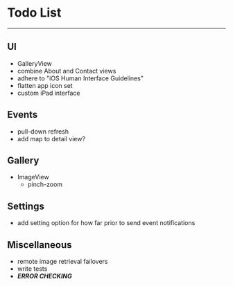 # Todo List

---

## UI
* GalleryView
* combine About and Contact views
* adhere to "iOS Human Interface Guidelines"
* flatten app icon set
* custom iPad interface


## Events
* pull-down refresh
* add map to detail view?


## Gallery
* ImageView
    * pinch-zoom


## Settings
* add setting option for how far prior to send event notifications


## Miscellaneous
* remote image retrieval failovers
* write tests
* ___ERROR CHECKING___
